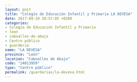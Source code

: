 ```yaml
---
layout: post
title: "Colegio de Educación Infantil y Primaria LA DEVESA"
date: 2017-09-20 20:57:05 +0200
categories:
- Colegio de Educación Infantil y Primaria
- leon
- caboalles-de-abajo
- Centro público
- guarderia
name: "LA DEVESA"
province: "León"
location: "Caboalles de Abajo"
code: "24013959"
type: "Centro público"
permalink: /guarderias/la-devesa.html
---
```

